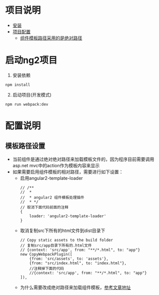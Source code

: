 项目说明
====================

* [安装](#启动ng2项目)
* [项目配置](#配置说明)
    + [组件模板路径采用的是绝对路径](##模板路径设置)


# 启动ng2项目 #
1. 安装依赖
```
npm install 
```
2. 启动项目(开发模式)
```
npm run webpack:dev
```
# 配置说明 #
## 模板路径设置 ##
* 当前组件是通过绝对绝对路径来加载模板文件的，因为程序目前需要调用asp.net mvc中的action作为模板内容来显示
* 如果需要启用组件模板的相对路径，需要进行如下设置：
    + 启用angular2-template-loader
        ```
        // /**
        //  *
        //  * angular2 组件模板处理插件
        //  * */
        // 取消下面代码前面的注释
        {
            loader: 'angular2-template-loader'
        }
        ```
    + 取消复制src下所有的html文件到dist目录下
        ```
        // Copy static assets to the build folder
        // 复制src/app目录下所有的.html文件
        // {context: 'src/app', from: "**/*.html", to: "app"}
        new CopyWebpackPlugin([
            {from: 'src/assets', to: 'assets'},
            {from: "src/index.html", to: "index.html"},
            //注释掉下面的代码
            //{context: 'src/app', from: "**/*.html", to: "app"}
        ]),
        ```
    + 为什么需要改成绝对路径来加载组件模板，[参考文章地址](http://stackoverflow.com/questions/40179955/templateurl-in-angular2-component-not-loading-url)